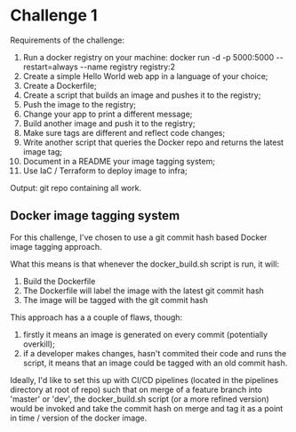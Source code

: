 # Challenge 1

Requirements of the challenge:

1) Run a docker registry on your machine: docker run -d -p 5000:5000 --restart=always --name registry registry:2
2) Create a simple Hello World web app in a language of your choice;
3) Create a Dockerfile;
4) Create a script that builds an image and pushes it to the registry;
5) Push the image to the registry;
6) Change your app to print a different message;
7) Build another image and push it to the registry;
8) Make sure tags are different and reflect code changes;
9) Write another script that queries the Docker repo and returns the latest image tag;
10) Document in a README your image tagging system;
11) Use IaC / Terraform to deploy image to infra;

Output: git repo containing all work.


## Docker image tagging system 

For this challenge, I've chosen to use a git commit hash based Docker image tagging approach.

What this means is that whenever the docker_build.sh script is run, it will:

1) Build the Dockerfile
2) The Dockerfile will label the image with the latest git commit hash
3) The image will be tagged with the git commit hash

This approach has a a couple of flaws, though:

1) firstly it means an image is generated on every commit (potentially overkill);
2) if a developer makes changes, hasn't commited their code and runs the script, it means that an image could be tagged with an old commit hash.


Ideally, I'd like to set this up with CI/CD pipelines (located in the pipelines directory at root of repo) such that on merge of a feature branch into 'master' or 'dev', the docker_build.sh script (or a more refined version) would be invoked and take the commit hash on merge and tag it as a point in time / version of the docker image.